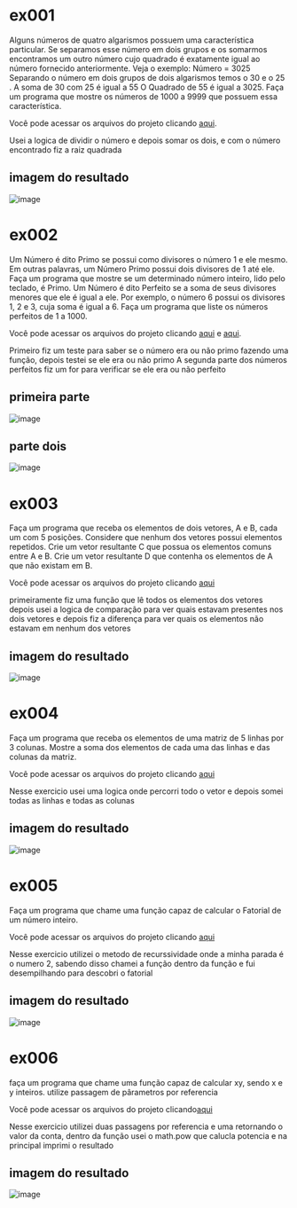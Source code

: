 # ex001

Alguns números de quatro algarismos possuem uma característica particular. Se separamos 
esse número em dois grupos e os somarmos encontramos um outro número cujo quadrado 
é exatamente igual ao número fornecido anteriormente. Veja o exemplo:
Número = 3025 
Separando o número em dois grupos de dois algarismos temos o 30 e o 25 . 
A soma de 30 com 25 é igual a 55
O Quadrado de 55 é igual a 3025.
Faça um programa que mostre os números de 1000 a 9999 que possuem essa característica.</br>


Você pode acessar os arquivos do projeto clicando [aqui](https://github.com/AED-PCO/lab-aed-pco-2022-2-Smartucheli/tree/main/codigo/lab1.0/ex001).

Usei a logica de dividir o número e depois somar os dois, e com o número encontrado fiz a raiz quadrada

## imagem do resultado
![image](https://user-images.githubusercontent.com/98031438/187095284-4e9add9d-a6dc-458d-8b05-255cb26d6f3a.png)



# ex002

Um Número é dito Primo se possui como divisores o número 1 e ele mesmo. Em outras 
palavras, um Número Primo possui dois divisores de 1 até ele.
Faça um programa que mostre se um determinado número inteiro, lido pelo teclado, é 
Primo. Um Número é dito Perfeito se a soma de seus divisores menores que ele é igual a ele. Por 
exemplo, o número 6 possui os  divisores 1, 2 e 3, cuja soma é igual a 6. Faça um programa que liste os números perfeitos de 1 a 1000.

Você pode acessar os arquivos do projeto clicando [aqui](https://github.com/AED-PCO/lab-aed-pco-2022-2-Smartucheli/tree/main/codigo/lab1.0/ex002) e [aqui](https://github.com/AED-PCO/lab-aed-pco-2022-2-Smartucheli/tree/main/codigo/lab1.0/ex002.1).

Primeiro fiz um teste para saber se o número era ou não primo fazendo uma função, depois testei se ele era ou não primo 
A segunda parte dos números perfeitos fiz um for para verificar se ele era ou não perfeito

## primeira parte 
![image](https://user-images.githubusercontent.com/98031438/187095382-fe144f59-4ca4-4561-bab3-3c4967ad9bbd.png)

## parte dois

![image](https://user-images.githubusercontent.com/98031438/187095424-48ebf207-e5a5-40d2-93ff-855f02f89216.png)



# ex003

Faça um programa que receba os elementos de dois vetores, A e B, cada um com 5 posições. 
Considere que nenhum dos vetores possui elementos repetidos.
Crie um vetor resultante C que possua os elementos comuns entre A e B.
Crie um vetor resultante D que contenha os elementos de A que não existam em B.

Você pode acessar os arquivos do projeto clicando [aqui](https://github.com/AED-PCO/lab-aed-pco-2022-2-Smartucheli/tree/main/codigo/lab1.0/ex003)

primeiramente fiz uma função que lê todos os elementos dos vetores depois usei a logica de comparação para ver quais estavam presentes nos dois vetores
e depois fiz a diferença para ver quais os elementos não estavam em nenhum dos vetores 


## imagem do resultado

![image](https://user-images.githubusercontent.com/98031438/187095463-96054446-35a7-4040-bd23-baf94f7dda0c.png)


# ex004

Faça um programa que receba os elementos de uma matriz de 5 linhas por 3 colunas. 
Mostre a soma dos elementos de cada uma das linhas e das colunas da matriz.

Você pode acessar os arquivos do projeto clicando [aqui](https://github.com/AED-PCO/lab-aed-pco-2022-2-Smartucheli/tree/main/codigo/lab1.0/ex004)

Nesse exercicio usei uma logica onde percorri todo o vetor e depois somei todas as linhas e todas as colunas

## imagem do resultado
![image](https://user-images.githubusercontent.com/98031438/187095572-01ae6407-7c2b-49ab-b2b2-97edb4dc2d69.png)


# ex005

Faça um programa que chame uma função capaz de calcular o Fatorial de um número inteiro.

Você pode acessar os arquivos do projeto clicando [aqui](https://github.com/AED-PCO/lab-aed-pco-2022-2-Smartucheli/tree/main/codigo/lab1.0/ex005)

Nesse exercicio utilizei o metodo de recurssividade onde a minha parada é o numero 2, sabendo disso chamei a função dentro da função e fui desempilhando para 
descobri o fatorial

## imagem do resultado

![image](https://user-images.githubusercontent.com/98031438/187095592-d5605fcd-cd3a-47e7-9b2e-b473a91f82a4.png)


# ex006

faça um programa que chame uma função capaz de calcular xy, sendo x e y inteiros. utilize passagem de pârametros por referencia

Você pode acessar os arquivos do projeto clicando[aqui](https://github.com/AED-PCO/lab-aed-pco-2022-2-Smartucheli/tree/main/codigo/lab1.0/ex006)

Nesse exercicio utilizei duas passagens por referencia e uma retornando o valor da conta, dentro da função usei o math.pow que calucla potencia
e na principal imprimi o resultado 


## imagem do resultado 

![image](https://user-images.githubusercontent.com/98031438/187095619-6505a896-a4e5-4c05-9018-8310f16e8aef.png)
